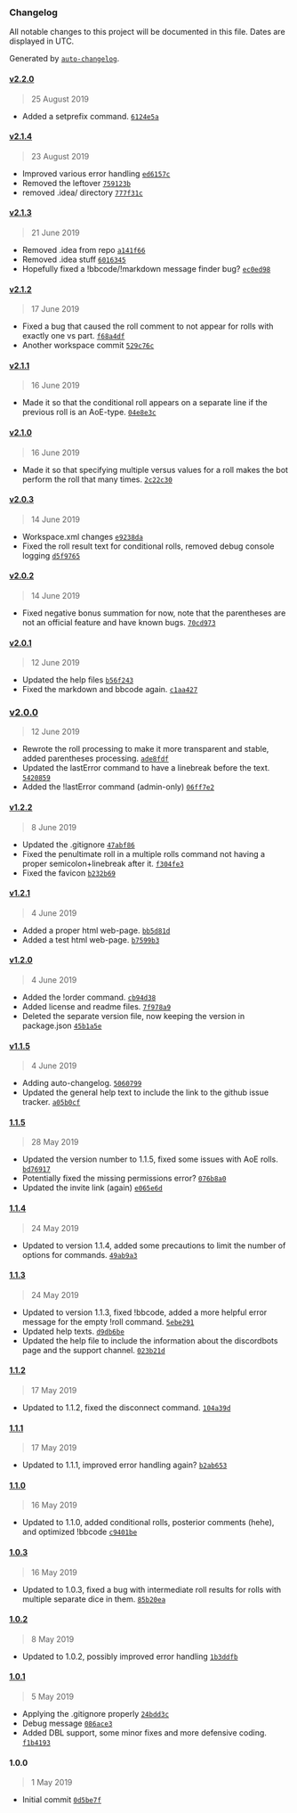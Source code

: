 ### Changelog

All notable changes to this project will be documented in this file. Dates are displayed in UTC.

Generated by [`auto-changelog`](https://github.com/CookPete/auto-changelog).

#### [v2.2.0](https://github.com/ShooterAndy/Dicecord/compare/v2.1.4...v2.2.0)

> 25 August 2019

- Added a setprefix command. [`6124e5a`](https://github.com/ShooterAndy/Dicecord/commit/6124e5aceeee24980968ad7ef083cd5d31072aa4)

#### [v2.1.4](https://github.com/ShooterAndy/Dicecord/compare/v2.1.3...v2.1.4)

> 23 August 2019

- Improved various error handling [`ed6157c`](https://github.com/ShooterAndy/Dicecord/commit/ed6157cd9f94426ec4d12bbf5a8209dd76c2621a)
- Removed the leftover [`759123b`](https://github.com/ShooterAndy/Dicecord/commit/759123bc8ea093b6faffc35e22a6e77e1d04529b)
- removed .idea/ directory [`777f31c`](https://github.com/ShooterAndy/Dicecord/commit/777f31cfe13f7eb7e1912e286e8a16c335f2685d)

#### [v2.1.3](https://github.com/ShooterAndy/Dicecord/compare/v2.1.2...v2.1.3)

> 21 June 2019

- Removed .idea from repo [`a141f66`](https://github.com/ShooterAndy/Dicecord/commit/a141f66d5264994ce27d146cb9199585a2af7b1e)
- Removed .idea stuff [`6016345`](https://github.com/ShooterAndy/Dicecord/commit/60163458121cfc3a7277001ab21a39a4650ad5e1)
- Hopefully fixed a !bbcode/!markdown message finder bug? [`ec0ed98`](https://github.com/ShooterAndy/Dicecord/commit/ec0ed98d2567e77a937a54b0edd5d29fec8f2ebe)

#### [v2.1.2](https://github.com/ShooterAndy/Dicecord/compare/v2.1.1...v2.1.2)

> 17 June 2019

- Fixed a bug that caused the roll comment to not appear for rolls with exactly one vs part. [`f68a4df`](https://github.com/ShooterAndy/Dicecord/commit/f68a4df5ff9f99701b38e38e3e0f7581afe3fe44)
- Another workspace commit [`529c76c`](https://github.com/ShooterAndy/Dicecord/commit/529c76cc1cc3a94670998b539054861fe09b40d5)

#### [v2.1.1](https://github.com/ShooterAndy/Dicecord/compare/v2.1.0...v2.1.1)

> 16 June 2019

- Made it so that the conditional roll appears on a separate line if the previous roll is an AoE-type. [`04e8e3c`](https://github.com/ShooterAndy/Dicecord/commit/04e8e3c3109d6f7c2d962d4da5ae436d588f6ef9)

#### [v2.1.0](https://github.com/ShooterAndy/Dicecord/compare/v2.0.3...v2.1.0)

> 16 June 2019

- Made it so that specifying multiple versus values for a roll makes the bot perform the roll that many times. [`2c22c30`](https://github.com/ShooterAndy/Dicecord/commit/2c22c30d709d64cbca3c496b79f8e67f5b15a010)

#### [v2.0.3](https://github.com/ShooterAndy/Dicecord/compare/v2.0.2...v2.0.3)

> 14 June 2019

- Workspace.xml changes [`e9238da`](https://github.com/ShooterAndy/Dicecord/commit/e9238da1abd68a8b246b81e8ea28cde7e666dc3b)
- Fixed the roll result text for conditional rolls, removed debug console logging [`d5f9765`](https://github.com/ShooterAndy/Dicecord/commit/d5f9765df55ef481cced288d71b68ce990ecf82a)

#### [v2.0.2](https://github.com/ShooterAndy/Dicecord/compare/v2.0.1...v2.0.2)

> 14 June 2019

- Fixed negative bonus summation for now, note that the parentheses are not an official feature and have known bugs. [`70cd973`](https://github.com/ShooterAndy/Dicecord/commit/70cd973d9c7652f547b3610027f11178c23dadc1)

#### [v2.0.1](https://github.com/ShooterAndy/Dicecord/compare/v2.0.0...v2.0.1)

> 12 June 2019

- Updated the help files [`b56f243`](https://github.com/ShooterAndy/Dicecord/commit/b56f2434162a0920ba74fe7f1438aa8610e9421b)
- Fixed the markdown and bbcode again. [`c1aa427`](https://github.com/ShooterAndy/Dicecord/commit/c1aa42794377e9626d332e123ebb707968655446)

### [v2.0.0](https://github.com/ShooterAndy/Dicecord/compare/v1.2.2...v2.0.0)

> 12 June 2019

- Rewrote the roll processing to make it more transparent and stable, added parentheses processing. [`ade8fdf`](https://github.com/ShooterAndy/Dicecord/commit/ade8fdfcb140866f9c3ac0f2d848af0b7374fd8b)
- Updated the lastError command to have a linebreak before the text. [`5420859`](https://github.com/ShooterAndy/Dicecord/commit/54208591b4fee1380f399723173c5349178826e5)
- Added the !lastError command (admin-only) [`06ff7e2`](https://github.com/ShooterAndy/Dicecord/commit/06ff7e249c43d7642d303ef7fc6c69f662e53294)

#### [v1.2.2](https://github.com/ShooterAndy/Dicecord/compare/v1.2.1...v1.2.2)

> 8 June 2019

- Updated the .gitignore [`47abf86`](https://github.com/ShooterAndy/Dicecord/commit/47abf8603888bb309749c10f0516439b590cd7cf)
- Fixed the penultimate roll in a multiple rolls command not having a proper semicolon+linebreak after it. [`f304fe3`](https://github.com/ShooterAndy/Dicecord/commit/f304fe3f2363ae9c7abeb30bf761a3d3ca47e317)
- Fixed the favicon [`b232b69`](https://github.com/ShooterAndy/Dicecord/commit/b232b69aaccaf01def3c58767219dbb0016b9c56)

#### [v1.2.1](https://github.com/ShooterAndy/Dicecord/compare/v1.2.0...v1.2.1)

> 4 June 2019

- Added a proper html web-page. [`bb5d81d`](https://github.com/ShooterAndy/Dicecord/commit/bb5d81de86dab32ba66a4a54fbfe9cb280f6b0ee)
- Added a test html web-page. [`b7599b3`](https://github.com/ShooterAndy/Dicecord/commit/b7599b377cb79c404dd836af7e54d9d5552f37c2)

#### [v1.2.0](https://github.com/ShooterAndy/Dicecord/compare/v1.1.5...v1.2.0)

> 4 June 2019

- Added the !order command. [`cb94d38`](https://github.com/ShooterAndy/Dicecord/commit/cb94d38ef2590041bbcc49e795605a619f9d04fc)
- Added license and readme files. [`7f978a9`](https://github.com/ShooterAndy/Dicecord/commit/7f978a9fd9caaffc1f4a8182ef19bb5f5e554cfa)
- Deleted the separate version file, now keeping the version in package.json [`45b1a5e`](https://github.com/ShooterAndy/Dicecord/commit/45b1a5e820bf8693e54c535ac1d05cad008c3500)

#### [v1.1.5](https://github.com/ShooterAndy/Dicecord/compare/1.1.5...v1.1.5)

> 4 June 2019

- Adding auto-changelog. [`5060799`](https://github.com/ShooterAndy/Dicecord/commit/506079960f69fdabb198db2f12a99741166036a9)
- Updated the general help text to include the link to the github issue tracker. [`a05b0cf`](https://github.com/ShooterAndy/Dicecord/commit/a05b0cf627f102025a89c558891c27e1b71781ea)

#### [1.1.5](https://github.com/ShooterAndy/Dicecord/compare/1.1.4...1.1.5)

> 28 May 2019

- Updated the version number to 1.1.5, fixed some issues with AoE rolls. [`bd76917`](https://github.com/ShooterAndy/Dicecord/commit/bd7691761c2cc877d0d238afc14f61475918f163)
- Potentially fixed the missing permissions error? [`076b8a0`](https://github.com/ShooterAndy/Dicecord/commit/076b8a051b3a054ed20b2a9cd227b8fd4b80eccc)
- Updated the invite link (again) [`e065e6d`](https://github.com/ShooterAndy/Dicecord/commit/e065e6d56ce59702f899e007bbad810176d4ead7)

#### [1.1.4](https://github.com/ShooterAndy/Dicecord/compare/1.1.3...1.1.4)

> 24 May 2019

- Updated to version 1.1.4, added some precautions to limit the number of options for commands. [`49ab9a3`](https://github.com/ShooterAndy/Dicecord/commit/49ab9a31f250b9b67b580e38c2a68525aaad6541)

#### [1.1.3](https://github.com/ShooterAndy/Dicecord/compare/1.1.2...1.1.3)

> 24 May 2019

- Updated to version 1.1.3, fixed !bbcode, added a more helpful error message for the empty !roll command. [`5ebe291`](https://github.com/ShooterAndy/Dicecord/commit/5ebe291cc879493c66a3bf368ad4665520fbc7a2)
- Updated help texts. [`d9db6be`](https://github.com/ShooterAndy/Dicecord/commit/d9db6bebc5b08edccbafa736f5e2ed3fde615f90)
- Updated the help file to include the information about the discordbots page and the support channel. [`023b21d`](https://github.com/ShooterAndy/Dicecord/commit/023b21d4a9dee310ccac0c7c2fb39e0b629f4352)

#### [1.1.2](https://github.com/ShooterAndy/Dicecord/compare/1.1.1...1.1.2)

> 17 May 2019

- Updated to 1.1.2, fixed the disconnect command. [`104a39d`](https://github.com/ShooterAndy/Dicecord/commit/104a39dc133e9f70a34e880898c0ee4384c5f34a)

#### [1.1.1](https://github.com/ShooterAndy/Dicecord/compare/1.1.0...1.1.1)

> 17 May 2019

- Updated to 1.1.1, improved error handling again? [`b2ab653`](https://github.com/ShooterAndy/Dicecord/commit/b2ab6531f8820fe069ce8eb659a1885cfa667837)

#### [1.1.0](https://github.com/ShooterAndy/Dicecord/compare/1.0.3...1.1.0)

> 16 May 2019

- Updated to 1.1.0, added conditional rolls, posterior comments (hehe), and optimized !bbcode [`c9401be`](https://github.com/ShooterAndy/Dicecord/commit/c9401be61834e628d1c66cc79afe679e1af86b74)

#### [1.0.3](https://github.com/ShooterAndy/Dicecord/compare/1.0.2...1.0.3)

> 16 May 2019

- Updated to 1.0.3, fixed a bug with intermediate roll results for rolls with multiple separate dice in them. [`85b20ea`](https://github.com/ShooterAndy/Dicecord/commit/85b20ea464c6585e88693d6a3663494933f171f4)

#### [1.0.2](https://github.com/ShooterAndy/Dicecord/compare/1.0.1...1.0.2)

> 8 May 2019

- Updated to 1.0.2, possibly improved error handling [`1b3ddfb`](https://github.com/ShooterAndy/Dicecord/commit/1b3ddfb6f0d767173808cabd959bd7d31f76f480)

#### [1.0.1](https://github.com/ShooterAndy/Dicecord/compare/1.0.0...1.0.1)

> 5 May 2019

- Applying the .gitignore properly [`24bdd3c`](https://github.com/ShooterAndy/Dicecord/commit/24bdd3c15b9afb86dccb319dea9a8f277e0065aa)
- Debug message [`086ace3`](https://github.com/ShooterAndy/Dicecord/commit/086ace3c10251acf19e76a077b25bebca25dbff2)
- Added DBL support, some minor fixes and more defensive coding. [`f1b4193`](https://github.com/ShooterAndy/Dicecord/commit/f1b4193a976f1a0a5992fd9860af463c1c94c9c0)

#### 1.0.0

> 1 May 2019

- Initial commit [`0d5be7f`](https://github.com/ShooterAndy/Dicecord/commit/0d5be7f274c009693c236e373074218c5cf59950)
